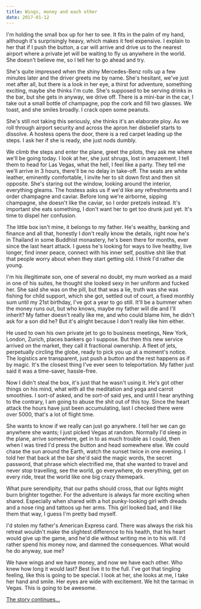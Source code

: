 ```yaml
---
title: Wings, money and each other
date: 2017-01-12
---
```


I'm holding the small box up for her to see.  It fits in the palm of my hand, although it's surprisingly heavy, which makes it feel expensive.  I explain to her that if I push the button, a car will arrive and drive us to the nearest airport where a private jet will be waiting to fly us anywhere in the world.  She doesn't believe me, so I tell her to go ahead and try.  

She's quite impressed when the shiny Mercedes-Benz rolls up a few minutes later and the driver greets me by name.  She's hesitant, we've just met after all, but there is a look in her eye, a thirst for adventure, something exciting, maybe she thinks I'm cute.  She's supposed to be serving drinks in the bar, but she gets in anyway, we drive off.  There is a mini-bar in the car, I take out a small bottle of champagne, pop the cork and fill two glasses.  We toast, and she smiles broadly.  I crack open some peanuts.

She's still not taking this seriously, she thinks it's an elaborate ploy.  As we roll through airport security and across the apron her disbelief starts to dissolve.  A hostess opens the door, there is a red carpet leading up the steps.  I ask her if she is ready, she just nods dumbly. 

We climb the steps and enter the plane, greet the pilots, they ask me where we'll be going today.  I look at her, she just shrugs, lost in amazement.  I tell them to head for Las Vegas, what the hell, I feel like a party.  They tell me we'll arrive in 3 hours, there'll be no delay in take-off.  The seats are white leather, eminently comfortable, I invite her to sit down first and then sit opposite.  She's staring out the window, looking around the interior, everything gleams.  The hostess asks us if we'd like any refreshments and I order champagne and caviar.  Before long we're airborne, sipping champagne, she doesn't like the caviar, so I order pretzels instead.  It's important she eats something, I don't want her to get too drunk just yet.  It's time to dispel her confusion.

The little box isn't mine, it belongs to my father.  He's wealthy, banking and finance and all that, honestly I don't really know the details, right now he's in Thailand in some Buddhist monastery, he's been there for months, ever since the last heart attack.  I guess he's looking for ways to live healthy, live longer, find inner peace, connect with his inner self, positive shit like that that people worry about when they start getting old.  I think I'd rather die young.

I'm his illegitimate son, one of several no doubt, my mum worked as a maid in one of his suites, he thought she looked sexy in her uniform and fucked her.  She said she was on the pill, but that was a lie, truth was she was fishing for child support, which she got, settled out of court, a fixed monthly sum until my 21st birthday, I've got a year to go still.  It'll be a bummer when the money runs out, but who knows, maybe my father will die and I'll inherit?  My father doesn't really like me, and who could blame him, he didn't ask for a son did he?  But it's alright because I don't really like him either.

He used to own his own private jet to go to business meetings, New York, London, Zurich, places bankers go I suppose.  But then this new service arrived on the market, they call it fractional ownership.  A fleet of jets, perpetually circling the globe, ready to pick you up at a moment's notice.  The logistics are transparent, just push a button and the rest happens as if by magic.  It's the closest thing I've ever seen to teleportation.  My father just said it was a time-saver, hassle-free.

Now I didn't steal the box, it's just that he wasn't using it.  He's got other things on his mind, what with all the meditation and yoga and carrot smoothies.  I sort-of asked, and he sort-of said yes, and until I hear anything to the contrary, I am going to abuse the shit out of this toy.  Since the heart attack the hours have just been accumulating, last I checked there were over 5000, that's a lot of flight time.

She wants to know if we really can just go anywhere.  I tell her we can go anywhere she wants; I just picked Vegas at random.  Normally I'd sleep in the plane, arrive somewhere, get in to as much trouble as I could, then when I was tired I'd press the button and head somewhere else.  We could chase the sun around the Earth, watch the sunset twice in one evening.  I told her that back at the bar she'd said the magic words, the secret password, that phrase which electrified me, that she wanted to travel and never stop travelling, see the world, go everywhere, do everything, get on every ride, treat the world like one big crazy themepark.

What pure serendipity, that our paths should cross, that our lights might burn brighter together.  For the adventure is always far more exciting when shared.  Especially when shared with a hot punky-looking girl with dreads and a nose ring and tattoos up her arms.  This girl looked bad, and I like them that way, I guess I'm pretty bad myself.

I'd stolen my father's American Express card.  There was always the risk his retreat wouldn't make the slightest difference to his health, that his heart would give up the game, and he'd die without writing me in to his will.  I'd rather spend his money now, and damned the consequences.  What would he do anyway, sue me?  

We have wings and we have money, and now we have each other.  Who knew how long it would last?  Best live it to the full.  I've got that tingling feeling, like this is going to be special.  I look at her, she looks at me, I take her hand and smile.  Her eyes are wide with excitement.   We hit the tarmac in Vegas.  This is going to be awesome.

[The story continues...](/with-mara-in-vegas)